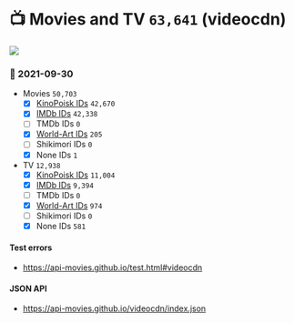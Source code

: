 # :tv: Movies and TV `63,641` (videocdn)

<a href="https://API-Movies.github.io"><img src="https://API-Movies.github.io/banner.png?cache"></a>

### :date: 2021-09-30
- Movies `50,703`
  - [x] <a href="https://API-Movies.github.io/videocdn/movie_kinopoisk_ids.json">KinoPoisk IDs</a> `42,670`
  - [x] <a href="https://API-Movies.github.io/videocdn/movie_imdb_ids.json">IMDb IDs</a> `42,338`
  - [ ] TMDb IDs `0`
  - [x] <a href="https://API-Movies.github.io/videocdn/movie_world_art_ids.json">World-Art IDs</a> `205`
  - [ ] Shikimori IDs `0`
  - [x] None IDs `1`
- TV `12,938`
  - [x] <a href="https://API-Movies.github.io/videocdn/tv_kinopoisk_ids.json">KinoPoisk IDs</a> `11,004`
  - [x] <a href="https://API-Movies.github.io/videocdn/tv_imdb_ids.json">IMDb IDs</a> `9,394`
  - [ ] TMDb IDs `0`
  - [x] <a href="https://API-Movies.github.io/videocdn/tv_world_art_ids.json">World-Art IDs</a> `974`
  - [ ] Shikimori IDs `0`
  - [x] None IDs `581`
#### Test errors
- <a href='https://api-movies.github.io/test.html#videocdn'>https://api-movies.github.io/test.html#videocdn</a>
#### JSON API
- <a href='https://api-movies.github.io/videocdn/index.json'>https://api-movies.github.io/videocdn/index.json</a>

